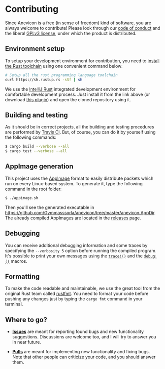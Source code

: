 # Contributing
Since Anevicon is a free (in sense of freedom) kind of software, you are always welcome to contribute! Please look through our [code of conduct](https://github.com/Gymmasssorla/anevicon/blob/master/CODE_OF_CONDUCT.md) and the liberal [GPLv3 license](https://github.com/Gymmasssorla/anevicon/blob/master/LICENSE), under which the product is distributed.

## Environment setup
To setup your development environment for contribution, you need to [install the Rust toolchain](https://www.rust-lang.org/tools/install) using one convenient command below:

```bash
# Setup all the rust programming language toolchain
curl https://sh.rustup.rs -sSf | sh
```

We use the [IntelliJ Rust](https://intellij-rust.github.io/) integrated development environment for comfortable development process. Just install it from the link above (or download [this plugin](https://plugins.jetbrains.com/plugin/8182-rust)) and open the cloned repository using it.

## Building and testing
As it should be in correct projects, all the building and testing procedures are performed by [Travis CI](https://travis-ci.com/Gymmasssorla/anevicon). But, of course, you can do it by yourself using the following commands:

```bash
$ cargo build --verbose --all
$ cargo test --verbose --all
```

## AppImage generation
This project uses the [AppImage](https://appimage.org/) format to easily distribute packets which run on every Linux-based system. To generate it, type the following command in the root folder:

```bash
$ ./appimage.sh
```

Then you'll see the generated executable in https://github.com/Gymmasssorla/anevicon/tree/master/anevicon.AppDir. The already compiled AppImages are located in the [releases](https://github.com/Gymmasssorla/anevicon/releases) page.

## Debugging
You can receive additional debugging information and some traces by specifying the `--verbosity 5` option before running the compiled program. It's possible to print your own messages using the [`trace!()`](https://docs.rs/log/0.4.6/log/macro.trace.html) and the [`debug!()`](https://docs.rs/log/0.4.6/log/macro.debug.html) macros.

## Formatting
To make the code readable and maintainable, we use the great tool from the original Rust team called [rustfmt](https://github.com/rust-lang/rustfmt). You need to format your code before pushing any changes just by typing the `cargo fmt` command in your terminal.

## Where to go?
 - **[Issues](https://github.com/Gymmasssorla/anevicon/issues)** are meant for reporting found bugs and new functionality suggestions. Discussions are welcome too, and I will try to answer you in near future.
 
 - **[Pulls](https://github.com/Gymmasssorla/anevicon/pulls)** are meant for implementing new functionality and fixing bugs. Note that other people can criticize your code, and you should answer them.
